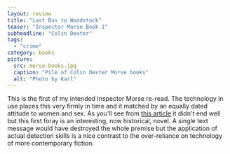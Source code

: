 ```yaml
---
layout: review
title: "Last Bus to Woodstock"
teaser: "Inspector Morse Book 1"
subheadline: "Colin Dexter"
tags:
  - "crime"
category: books
picture:
  src: morse-books.jpg
  caption: "Pile of Colin Dexter Morse books"
  alt: "Photo by Karl"
---
```


This is the first of my intended Inspector Morse re-read. The technology in use places this
very firmly in time and it matched by an equally dated attitude to women and sex. As you'll 
see from [this article](/articles/article/a-readers-remorse/) it didn't end well but
this first foray is an interesting, now historical, novel. A single text message
would have destroyed the whole premise but the application of actual detection skills
is a nice contrast to the over-reliance on technology of more contemporary fiction.
